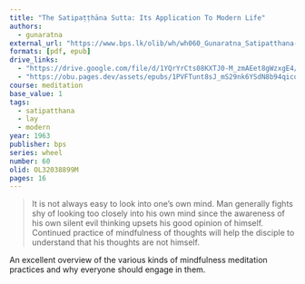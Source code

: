```yaml
---
title: "The Satipaṭṭhāna Sutta: Its Application To Modern Life"
authors:
  - gunaratna
external_url: "https://www.bps.lk/olib/wh/wh060_Gunaratna_Satipatthana-Sutta-Its-Application.html"
formats: [pdf, epub]
drive_links:
  - "https://drive.google.com/file/d/1YQrYrCts08KXTJ0-M_zmAEet8gWzxgE4/view?usp=drivesdk"
  - "https://obu.pages.dev/assets/epubs/1PVFTunt8sJ_mS29nk6YSdN8b94qicqBg.epub"
course: meditation
base_value: 1
tags:
  - satipatthana
  - lay
  - modern
year: 1963
publisher: bps
series: wheel
number: 60
olid: OL32038899M
pages: 16
---
```


> It is not always easy to look into one’s own mind. Man generally fights shy of looking too closely into his own mind since the awareness of his own silent evil thinking upsets his good opinion of himself. Continued practice of mindfulness of thoughts will help the disciple to understand that his thoughts are not himself.

An excellent overview of the various kinds of mindfulness meditation practices and why everyone should engage in them.

